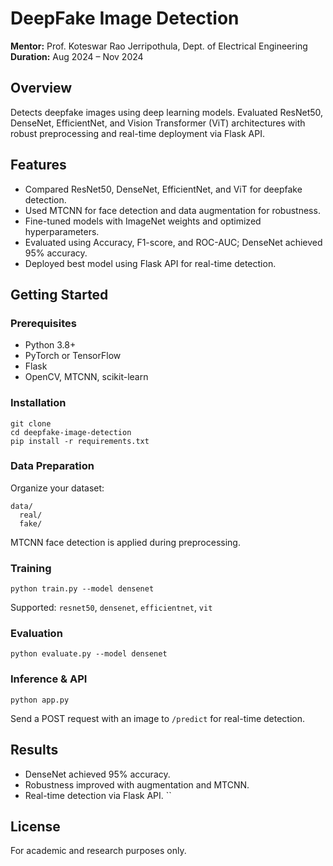 # DeepFake Image Detection

**Mentor:** Prof. Koteswar Rao Jerripothula, Dept. of Electrical Engineering  
**Duration:** Aug 2024 – Nov 2024

## Overview

Detects deepfake images using deep learning models. Evaluated ResNet50, DenseNet, EfficientNet, and Vision Transformer (ViT) architectures with robust preprocessing and real-time deployment via Flask API.

## Features

- Compared ResNet50, DenseNet, EfficientNet, and ViT for deepfake detection.
- Used MTCNN for face detection and data augmentation for robustness.
- Fine-tuned models with ImageNet weights and optimized hyperparameters.
- Evaluated using Accuracy, F1-score, and ROC-AUC; DenseNet achieved 95% accuracy.
- Deployed best model using Flask API for real-time detection.

## Getting Started

### Prerequisites

- Python 3.8+
- PyTorch or TensorFlow
- Flask
- OpenCV, MTCNN, scikit-learn

### Installation

```
git clone 
cd deepfake-image-detection
pip install -r requirements.txt
```

### Data Preparation

Organize your dataset:
```
data/
  real/
  fake/
```
MTCNN face detection is applied during preprocessing.

### Training

```
python train.py --model densenet
```
Supported: `resnet50`, `densenet`, `efficientnet`, `vit`

### Evaluation

```
python evaluate.py --model densenet
```

### Inference & API

```
python app.py
```
Send a POST request with an image to `/predict` for real-time detection.

## Results

- DenseNet achieved 95% accuracy.
- Robustness improved with augmentation and MTCNN.
- Real-time detection via Flask API.
``

## License

For academic and research purposes only.
